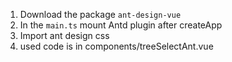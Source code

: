 1. Download the package `ant-design-vue`
2. In the `main.ts` mount Antd plugin after createApp
3. Import ant design css
4. used code is in components/treeSelectAnt.vue

